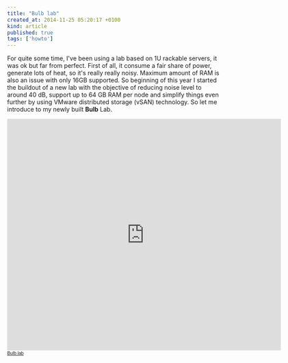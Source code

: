 ```yaml
---
title: "Bulb lab"
created_at: 2014-11-25 05:20:17 +0100
kind: article
published: true
tags: ['howto']
---
```


For quite some time, I've been using a lab based on 1U rackable servers, it was ok but far from perfect. First of all, it consume a fair share of power, generate lots of heat, so it's really really noisy. Maximum amount of RAM is also an issue with only 16GB supported. So beginning of this year I started the buildout of a new lab with the objective of reducing noise level to around 40 dB, support up to 64 GB RAM per node and simplify things even further by using VMware distributed storage (vSAN) technology. So let me introduce to my newly built **Bulb** Lab.

<iframe src="https://www.haikudeck.com/e/IQStd0yLn4/?isUrlHashEnabled=false&isPreviewEnabled=false&isHeaderVisible=false" width="640" height="541" frameborder="0" marginheight="0" marginwidth="0"></iframe><br/><span style="font-family: arial, sans-serif; font-size: 8pt;"><a title="Bulb lab Presentation" href="https://www.haikudeck.com/p/IQStd0yLn4/bulb-lab?utm_campaign=embed&utm_source=webapp&utm_medium=text-link">Bulb lab</a></span>
